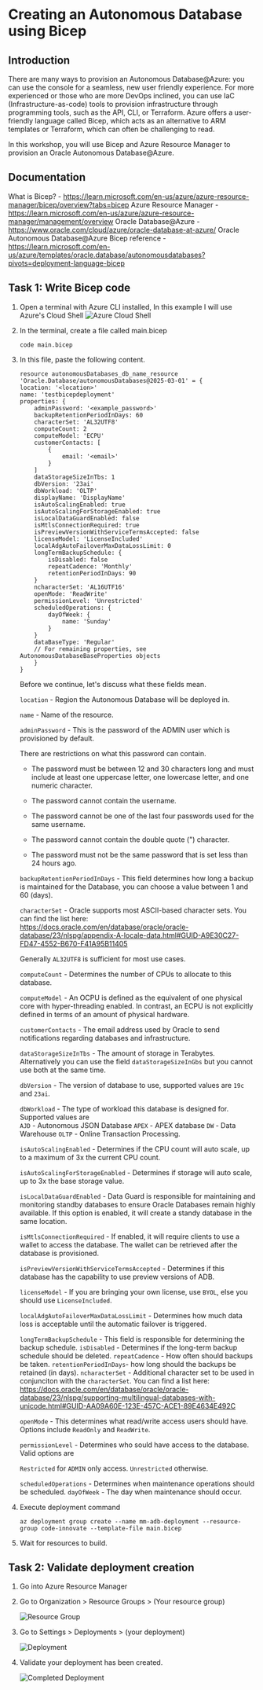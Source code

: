 # Creating an Autonomous Database using Bicep

## Introduction

There are many ways to provision an Autonomous Database@Azure: you can use the console for a seamless, new user friendly experience. For more experienced or those who are more DevOps inclined, you can use IaC (Infrastructure-as-code) tools to provision infrastructure through programming tools, such as the API, CLI, or Terraform. Azure offers a user-friendly language called Bicep, which acts as an alternative to 
ARM templates or Terraform, which can often be challenging to read.

In this workshop, you will use Bicep and Azure Resource Manager to provision an Oracle Autonomous Database@Azure. 
## Documentation 

What is Bicep? - https://learn.microsoft.com/en-us/azure/azure-resource-manager/bicep/overview?tabs=bicep
Azure Resource Manager - https://learn.microsoft.com/en-us/azure/azure-resource-manager/management/overview
Oracle Database@Azure - https://www.oracle.com/cloud/azure/oracle-database-at-azure/
Oracle Autonomous Database@Azure Bicep reference - https://learn.microsoft.com/en-us/azure/templates/oracle.database/autonomousdatabases?pivots=deployment-language-bicep

## Task 1: Write Bicep code
1. Open a terminal with Azure CLI installed, In this example I will use Azure's Cloud Shell
    ![Azure Cloud Shell](./images/cloudshell.png)

2. In the terminal, create a file called main.bicep
    ```
    code main.bicep
    ```
3. In this file, paste the following content.

    ```
    resource autonomousDatabases_db_name_resource 'Oracle.Database/autonomousDatabases@2025-03-01' = {
    location: '<location>'
    name: 'testbicepdeployment'
    properties: {
        adminPassword: '<example_password>'
        backupRetentionPeriodInDays: 60
        characterSet: 'AL32UTF8'
        computeCount: 2
        computeModel: 'ECPU'
        customerContacts: [
            {
                email: '<email>'
            }
        ]
        dataStorageSizeInTbs: 1
        dbVersion: '23ai'
        dbWorkload: 'OLTP'
        displayName: 'DisplayName'
        isAutoScalingEnabled: true
        isAutoScalingForStorageEnabled: true
        isLocalDataGuardEnabled: false
        isMtlsConnectionRequired: true
        isPreviewVersionWithServiceTermsAccepted: false
        licenseModel: 'LicenseIncluded'
        localAdgAutoFailoverMaxDataLossLimit: 0
        longTermBackupSchedule: {
            isDisabled: false
            repeatCadence: 'Monthly'
            retentionPeriodInDays: 90
        }
        ncharacterSet: 'AL16UTF16'
        openMode: 'ReadWrite'
        permissionLevel: 'Unrestricted'
        scheduledOperations: {
            dayOfWeek: {
                name: 'Sunday'
            }
        }
        dataBaseType: 'Regular'
        // For remaining properties, see AutonomousDatabaseBaseProperties objects
        }
    }
    ```
    Before we continue, let's discuss what these fields mean.

    `location` - Region the Autonomous Database will be deployed in.

    `name` - Name of the resource.

    `adminPassword` - This is the password of the ADMIN user which is provisioned by default.

    There are restrictions on what this password can contain.
    
    * The password must be between 12 and 30 characters long and must include at least one uppercase letter, one lowercase letter, and one numeric character.

    * The password cannot contain the username.

    * The password cannot be one of the last four passwords used for the same username.

    * The password cannot contain the double quote (") character.

    * The password must not be the same password that is set less than 24 hours ago. 

    `backupRetentionPeriodInDays` - This field determines how long a backup is maintained for the Database, you can choose a value between 1 and 60 (days).

    `characterSet` - Oracle supports most ASCII-based character sets. You can find the list here: https://docs.oracle.com/en/database/oracle/oracle-database/23/nlspg/appendix-A-locale-data.html#GUID-A9E30C27-FD47-4552-B670-F41A95B11405

    Generally `AL32UTF8` is sufficient for most use cases. 

    `computeCount` - Determines the number of CPUs to allocate to this database.

    `computeModel` - An OCPU is defined as the equivalent of one physical core with hyper-threading enabled. In contrast, an ECPU is not explicitly defined in terms of an amount of physical hardware. 

    `customerContacts` - The email address used by Oracle to send notifications regarding databases and infrastructure.

    `dataStorageSizeInTbs` - The amount of storage in Terabytes. Alternatively you can use the field `dataStorageSizeInGbs` but you cannot use both at the same time.

    `dbVersion` - The version of database to use, supported values are `19c` and `23ai`.

    `dbWorkload` - The type of workload this database is designed for. Supported values are         
        `AJD` - Autonomous JSON Database
        `APEX` - APEX database 
        `DW` - Data Warehouse
        `OLTP` - Online Transaction Processing.

    `isAutoScalingEnabled` - Determines if the CPU count will auto scale, up to a maximum of 3x the current CPU count.

    `isAutoScalingForStorageEnabled` - Determines if storage will auto scale, up to 3x the base storage value. 

    `isLocalDataGuardEnabled` - Data Guard is responsible for maintaining and monitoring standby databases to ensure Oracle Databases remain highly available. If this option is enabled, it will create a standy database in the same location. 

    `isMtlsConnectionRequired` - If enabled, it will require clients to use a wallet to access the database. The wallet can be retrieved after the database is provisioned. 

    `isPreviewVersionWithServiceTermsAccepted` - Determines if this database has the capability to use preview versions of ADB. 

    `licenseModel` - If you are bringing your own license, use `BYOL`, else you should use `LicenseIncluded`.

    `localAdgAutoFailoverMaxDataLossLimit` - Determines how much data loss is acceptable until the automatic failover is triggered. 

    `longTermBackupSchedule` - This field is responsible for determining the backup schedule.
        `isDisabled` - Determines if the long-term backup schedule should be deleted.
        `repeatCadence` - How often should backups be taken.
        `retentionPeriodInDays`- how long should the backups be retained (in days).
    `ncharacterSet` - Additional character set to be used in conjunciton with the `characterSet`. You can find a list here: https://docs.oracle.com/en/database/oracle/oracle-database/23/nlspg/supporting-multilingual-databases-with-unicode.html#GUID-AA09A60E-123E-457C-ACE1-89E4634E492C

    `openMode` - This determines what read/write access users should have. Options include `ReadOnly` and `ReadWrite`.

    `permissionLevel` - Determines who sould have access to the database. Valid options are 
    
    `Restricted` for `ADMIN` only access.
    `Unrestricted` otherwise.

    `scheduledOperations` - Determines when maintenance operations should be scheduled.
        `dayOfWeek` - The day when maintenance should occur.

4. Execute deployment command
    ```
    az deployment group create --name mm-adb-deployment --resource-group code-innovate --template-file main.bicep
    ```
5. Wait for resources to build.

## Task 2: Validate deployment creation
1. Go into Azure Resource Manager

2. Go to Organization > Resource Groups > (Your resource group)

    ![Resource Group](./images/resourcegroup.png)

3. Go to Settings > Deployments > (your deployment)

    ![Deployment](./images/deployments.png)

4. Validate your deployment has been created.

    ![Completed Deployment](./images/completeddeployment.png)